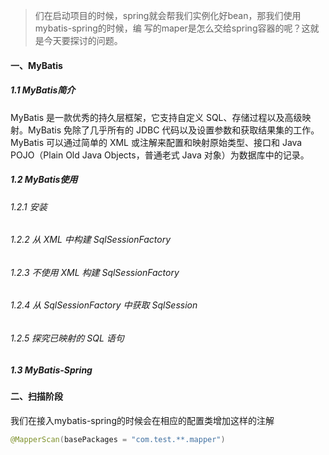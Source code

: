 > 们在启动项目的时候，spring就会帮我们实例化好bean，那我们使用mybatis-spring的时候，编 写的maper是怎么交给spring容器的呢？这就是今天要探讨的问题。

#### 一、MyBatis

##### 1.1 MyBatis简介

MyBatis 是一款优秀的持久层框架，它支持自定义 SQL、存储过程以及高级映射。MyBatis 免除了几乎所有的 JDBC 代码以及设置参数和获取结果集的工作。MyBatis 可以通过简单的 XML 或注解来配置和映射原始类型、接口和 Java POJO（Plain Old Java Objects，普通老式 Java 对象）为数据库中的记录。

##### 1.2 MyBatis使用

###### 1.2.1 安装

###### 1.2.2 从 XML 中构建 SqlSessionFactory

###### 1.2.3 不使用 XML 构建 SqlSessionFactory

###### 1.2.4 从 SqlSessionFactory 中获取 SqlSession

###### 1.2.5 探究已映射的 SQL 语句

##### 1.3 MyBatis-Spring





#### 二、扫描阶段

我们在接入mybatis-spring的时候会在相应的配置类增加这样的注解

```java
@MapperScan(basePackages = "com.test.**.mapper")
```

